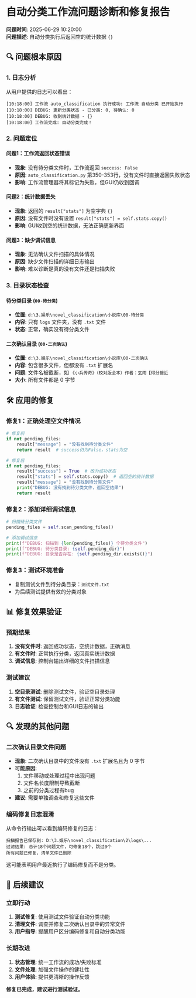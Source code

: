 # 自动分类工作流问题诊断和修复报告

**问题时间**: 2025-06-29 10:20:00  
**问题描述**: 自动分类执行后返回空的统计数据 `{}`

## 🔍 问题根本原因

### 1. 日志分析
从用户提供的日志可以看出：
```
[10:18:00] 工作流 auto_classification 执行成功: 工作流 自动分类 已开始执行
[10:18:00] DEBUG: 更新分类状态 - 已分类: 0, 待确认: 0
[10:18:00] DEBUG: 收到统计数据 - {}
[10:18:00] 工作流完成: 自动分类完成！
```

### 2. 问题定位

#### 问题1：工作流返回状态错误
- **现象**: 没有待分类文件时，工作流返回 `success: False`
- **原因**: `auto_classification.py` 第350-353行，没有文件时直接返回失败状态
- **影响**: 工作流管理器将其标记为失败，但GUI仍收到回调

#### 问题2：统计数据丢失
- **现象**: 返回的 `result["stats"]` 为空字典 `{}`
- **原因**: 没有文件时没有设置 `result["stats"] = self.stats.copy()`
- **影响**: GUI收到空的统计数据，无法正确更新界面

#### 问题3：缺少调试信息
- **现象**: 无法确认文件扫描的具体情况
- **原因**: 缺少文件扫描的详细日志输出
- **影响**: 难以诊断是真的没有文件还是扫描失败

### 3. 目录状态检查

#### 待分类目录 (`00-待分类`)
- **位置**: `d:\3.娱乐\novel_classification\小说库\00-待分类`
- **内容**: 只有 `logs` 文件夹，没有 `.txt` 文件
- **状态**: 正常，确实没有待分类文件

#### 二次确认目录 (`00-二次确认`)
- **位置**: `d:\3.娱乐\novel_classification\小说库\00-二次确认`
- **内容**: 包含很多文件，但都没有 `.txt` 扩展名
- **问题**: 文件名被截断，如 `《小兵传奇》（校对版全本）作者：玄雨【得分接近`
- **大小**: 所有文件都是 0 字节

## 🛠️ 应用的修复

### 修复1：正确处理空文件情况
```python
# 修复前
if not pending_files:
    result["message"] = "没有找到待分类文件"
    return result  # success仍为False，stats为空

# 修复后
if not pending_files:
    result["success"] = True  # 改为成功状态
    result["stats"] = self.stats.copy()  # 返回空的统计数据
    result["message"] = "没有找到待分类文件"
    print("DEBUG: 没有找到待分类文件，返回空结果")
    return result
```

### 修复2：添加详细调试信息
```python
# 扫描待分类文件
pending_files = self.scan_pending_files()

# 添加调试信息
print(f"DEBUG: 扫描到 {len(pending_files)} 个待分类文件")
print(f"DEBUG: 待分类目录: {self.pending_dir}")
print(f"DEBUG: 目录是否存在: {self.pending_dir.exists()}")
```

### 修复3：测试环境准备
- 复制测试文件到待分类目录：`测试文件.txt`
- 为后续测试提供有效的分类对象

## 📊 修复效果验证

### 预期结果
1. **没有文件时**: 返回成功状态，空统计数据，正确消息
2. **有文件时**: 正常执行分类，返回真实统计数据
3. **调试信息**: 控制台输出详细的文件扫描信息

### 测试建议
1. **空目录测试**: 删除测试文件，验证空目录处理
2. **有文件测试**: 保留测试文件，验证正常分类功能
3. **日志验证**: 检查控制台和GUI日志的输出

## 🔍 发现的其他问题

### 二次确认目录文件问题
- **现象**: 二次确认目录中的文件没有 `.txt` 扩展名且为 0 字节
- **可能原因**: 
  1. 文件移动或处理过程中出现问题
  2. 文件名长度限制导致截断
  3. 之前的分类过程有bug
- **建议**: 需要单独调查和修复这些文件

### 编码修复日志混淆
从命令行输出可以看到编码修复的日志：
```
扫描报告已保存到: D:\3.娱乐\novel_classification\2\logs\...
过滤结果: 总计18个问题文件，可修复18个，跳过0个
所有问题已修复，清单文件已删除
```
这可能表明用户最近执行了编码修复而不是分类。

## 📝 后续建议

### 立即行动
1. **测试修复**: 使用测试文件验证自动分类功能
2. **清理文件**: 调查并修复二次确认目录中的异常文件
3. **用户指导**: 提醒用户区分编码修复和自动分类功能

### 长期改进
1. **状态管理**: 统一工作流的成功/失败标准
2. **文件处理**: 加强文件操作的健壮性
3. **用户体验**: 提供更清晰的操作反馈

**修复已完成，建议进行测试验证。**
